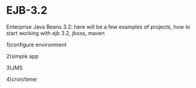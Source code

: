 EJB-3.2
=======

Enterprise Java Beans 3.2:
here will be a few examples of projects, how to start working with ejb 3.2, jboss, maven

1)configure environment

2)simple app

3)JMS

4)cron/timer

